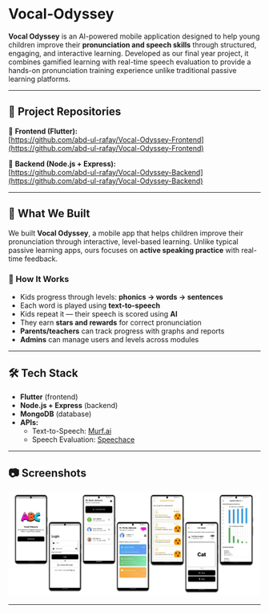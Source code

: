# Vocal-Odyssey

**Vocal Odyssey** is an AI-powered mobile application designed to help young children improve their **pronunciation and speech skills** through structured, engaging, and interactive learning. Developed as our final year project, it combines gamified learning with real-time speech evaluation to provide a hands-on pronunciation training experience unlike traditional passive learning platforms.

---

## 🚀 Project Repositories

🔗 **Frontend (Flutter):**  
[https://github.com/abd-ul-rafay/Vocal-Odyssey-Frontend](https://github.com/abd-ul-rafay/Vocal-Odyssey-Frontend)

🔗 **Backend (Node.js + Express):**  
[https://github.com/abd-ul-rafay/Vocal-Odyssey-Backend](https://github.com/abd-ul-rafay/Vocal-Odyssey-Backend)

---

## 🧠 What We Built

We built **Vocal Odyssey**, a mobile app that helps children improve their pronunciation through interactive, level-based learning. Unlike typical passive learning apps, ours focuses on **active speaking practice** with real-time feedback.

### 📱 How It Works

- Kids progress through levels: **phonics → words → sentences**
- Each word is played using **text-to-speech**
- Kids repeat it — their speech is scored using **AI**
- They earn **stars and rewards** for correct pronunciation
- **Parents/teachers** can track progress with graphs and reports
- **Admins** can manage users and levels across modules

---

## 🛠 Tech Stack

- **Flutter** (frontend)  
- **Node.js + Express** (backend)  
- **MongoDB** (database)  
- **APIs:**
  - Text-to-Speech: [Murf.ai](https://murf.ai/api/docs/)
  - Speech Evaluation: [Speechace](https://docs.speechace.com/)

---

 ## 📷 Screenshots

<img src="screenshots.jpg" />

---
